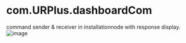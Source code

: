 # com.URPlus.dashboardCom
command sender &amp; receiver in installationnode with response display.
![image](https://user-images.githubusercontent.com/64196646/209780702-4adb4eb3-d669-4288-9acd-9b99fe3b35cf.png)

